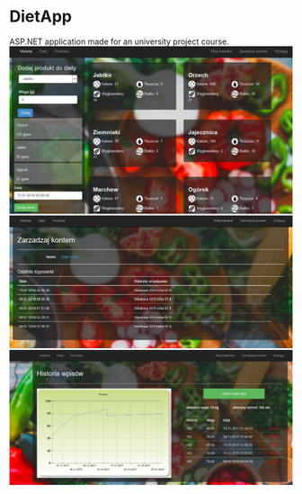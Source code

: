 # DietApp
ASP.NET application made for an university project course. 
![all text](dietyDodawanie.PNG)
![all text](zarzadzanie.PNG)
![all text](historia.png)
